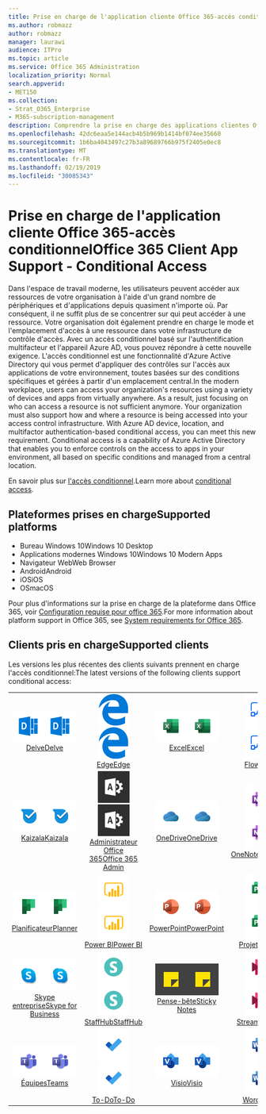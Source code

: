 ```yaml
---
title: Prise en charge de l'application cliente Office 365-accès conditionnel
ms.author: robmazz
author: robmazz
manager: laurawi
audience: ITPro
ms.topic: article
ms.service: Office 365 Administration
localization_priority: Normal
search.appverid:
- MET150
ms.collection:
- Strat_O365_Enterprise
- M365-subscription-management
description: Comprendre la prise en charge des applications clientes Office 365 pour l'accès conditionnel
ms.openlocfilehash: 42dc6eaa5e144acb4b5b969b1414bf074ee35660
ms.sourcegitcommit: 1b6ba4043497c27b3a89689766b975f2405e0ec8
ms.translationtype: MT
ms.contentlocale: fr-FR
ms.lasthandoff: 02/19/2019
ms.locfileid: "30085343"
---
```

# <a name="office-365-client-app-support---conditional-access"></a><span data-ttu-id="edcc4-103">Prise en charge de l'application cliente Office 365-accès conditionnel</span><span class="sxs-lookup"><span data-stu-id="edcc4-103">Office 365 Client App Support - Conditional Access</span></span>

<span data-ttu-id="edcc4-p101">Dans l'espace de travail moderne, les utilisateurs peuvent accéder aux ressources de votre organisation à l'aide d'un grand nombre de périphériques et d'applications depuis quasiment n'importe où. Par conséquent, il ne suffit plus de se concentrer sur qui peut accéder à une ressource. Votre organisation doit également prendre en charge le mode et l'emplacement d'accès à une ressource dans votre infrastructure de contrôle d'accès. Avec un accès conditionnel basé sur l'authentification multifacteur et l'appareil Azure AD, vous pouvez répondre à cette nouvelle exigence. L'accès conditionnel est une fonctionnalité d'Azure Active Directory qui vous permet d'appliquer des contrôles sur l'accès aux applications de votre environnement, toutes basées sur des conditions spécifiques et gérées à partir d'un emplacement central.</span><span class="sxs-lookup"><span data-stu-id="edcc4-p101">In the modern workplace, users can access your organization's resources using a variety of devices and apps from virtually anywhere. As a result, just focusing on who can access a resource is not sufficient anymore. Your organization must also support how and where a resource is being accessed into your access control infrastructure. With Azure AD device, location, and multifactor authentication-based conditional access, you can meet this new requirement. Conditional access is a capability of Azure Active Directory that enables you to enforce controls on the access to apps in your environment, all based on specific conditions and managed from a central location.</span></span> 

<span data-ttu-id="edcc4-109">En savoir plus sur [l'accès conditionnel](https://docs.microsoft.com/azure/active-directory/conditional-access/).</span><span class="sxs-lookup"><span data-stu-id="edcc4-109">Learn more about [conditional access](https://docs.microsoft.com/azure/active-directory/conditional-access/).</span></span>

## <a name="supported-platforms"></a><span data-ttu-id="edcc4-110">Plateformes prises en charge</span><span class="sxs-lookup"><span data-stu-id="edcc4-110">Supported platforms</span></span>

 - <span data-ttu-id="edcc4-111">Bureau Windows 10</span><span class="sxs-lookup"><span data-stu-id="edcc4-111">Windows 10 Desktop</span></span>
 - <span data-ttu-id="edcc4-112">Applications modernes Windows 10</span><span class="sxs-lookup"><span data-stu-id="edcc4-112">Windows 10 Modern Apps</span></span>
 - <span data-ttu-id="edcc4-113">Navigateur Web</span><span class="sxs-lookup"><span data-stu-id="edcc4-113">Web Browser</span></span>
 - <span data-ttu-id="edcc4-114">Android</span><span class="sxs-lookup"><span data-stu-id="edcc4-114">Android</span></span>
 - <span data-ttu-id="edcc4-115">iOS</span><span class="sxs-lookup"><span data-stu-id="edcc4-115">iOS</span></span>
 - <span data-ttu-id="edcc4-116">OS</span><span class="sxs-lookup"><span data-stu-id="edcc4-116">macOS</span></span>

<span data-ttu-id="edcc4-117">Pour plus d'informations sur la prise en charge de la plateforme dans Office 365, voir [Configuration requise pour office 365](https://products.office.com/office-system-requirements).</span><span class="sxs-lookup"><span data-stu-id="edcc4-117">For more information about platform support in Office 365, see [System requirements for Office 365](https://products.office.com/office-system-requirements).</span></span>

## <a name="supported-clients"></a><span data-ttu-id="edcc4-118">Clients pris en charge</span><span class="sxs-lookup"><span data-stu-id="edcc4-118">Supported clients</span></span>

<span data-ttu-id="edcc4-119">Les versions les plus récentes des clients suivants prennent en charge l'accès conditionnel:</span><span class="sxs-lookup"><span data-stu-id="edcc4-119">The latest versions of the following clients support conditional access:</span></span>

| | | | | | |
|:---:|:---:|:---:|:---:|:---:|:---:|
| <span data-ttu-id="edcc4-120">![Icône Delve](media/o365-delve-64x64.png)</span><span class="sxs-lookup"><span data-stu-id="edcc4-120">![Delve icon](media/o365-delve-64x64.png)</span></span> <br> [<span data-ttu-id="edcc4-121">Delve</span><span class="sxs-lookup"><span data-stu-id="edcc4-121">Delve</span></span>](https://products.office.com/business/intelligent-search) | <span data-ttu-id="edcc4-122">![Icône de serveur Edge](media/o365-edge-64x64.png)</span><span class="sxs-lookup"><span data-stu-id="edcc4-122">![Edge icon](media/o365-edge-64x64.png)</span></span> <br> [<span data-ttu-id="edcc4-123">Edge</span><span class="sxs-lookup"><span data-stu-id="edcc4-123">Edge</span></span>](https://www.microsoft.com/windows/microsoft-edge) | <span data-ttu-id="edcc4-124">![Icône Excel](media/o365-excel-64x64.png)</span><span class="sxs-lookup"><span data-stu-id="edcc4-124">![Excel icon](media/o365-excel-64x64.png)</span></span> <br> [<span data-ttu-id="edcc4-125">Excel</span><span class="sxs-lookup"><span data-stu-id="edcc4-125">Excel</span></span>](https://products.office.com/excel) | <span data-ttu-id="edcc4-126">![Icône de flux](media/o365-flow-64x64.png)</span><span class="sxs-lookup"><span data-stu-id="edcc4-126">![Flow icon](media/o365-flow-64x64.png)</span></span> <br> [<span data-ttu-id="edcc4-127">Flow</span><span class="sxs-lookup"><span data-stu-id="edcc4-127">Flow</span></span>](https://flow.microsoft.com) | <span data-ttu-id="edcc4-128">![Icône formulaires](media/o365-forms-64x64.png)</span><span class="sxs-lookup"><span data-stu-id="edcc4-128">![Forms icon](media/o365-forms-64x64.png)</span></span> <br> [<span data-ttu-id="edcc4-129">Formulaires</span><span class="sxs-lookup"><span data-stu-id="edcc4-129">Forms</span></span>](https://flow.microsoft.com/connectors/shared_microsoftforms/microsoft-forms/) |
| <span data-ttu-id="edcc4-130">![Icône Kaizala](media/o365-kaizala-64x64.png)</span><span class="sxs-lookup"><span data-stu-id="edcc4-130">![Kaizala icon](media/o365-kaizala-64x64.png)</span></span> <br> [<span data-ttu-id="edcc4-131">Kaizala</span><span class="sxs-lookup"><span data-stu-id="edcc4-131">Kaizala</span></span>](https://products.office.com/en/business/microsoft-kaizala) | <span data-ttu-id="edcc4-132">![Icône d'administrateur Office 365](media/o365-o365admin-64x64.png)</span><span class="sxs-lookup"><span data-stu-id="edcc4-132">![Office 365 Admin icon](media/o365-o365admin-64x64.png)</span></span> <br> [<span data-ttu-id="edcc4-133">Administrateur Office <br> 365</span><span class="sxs-lookup"><span data-stu-id="edcc4-133">Office 365 <br> Admin</span></span>](https://products.office.com/business/manage-office-365-admin-app) | <span data-ttu-id="edcc4-134">![Icône OneDrive entreprise](media/o365-OneDrive-64x64.png)</span><span class="sxs-lookup"><span data-stu-id="edcc4-134">![OneDrive for Business icon](media/o365-OneDrive-64x64.png)</span></span> <br> [<span data-ttu-id="edcc4-135">OneDrive</span><span class="sxs-lookup"><span data-stu-id="edcc4-135">OneDrive</span></span>](https://products.office.com/onedrive-for-business/online-cloud-storage) | <span data-ttu-id="edcc4-136">![Icône OneNote](media/o365-OneNote-64x64.png)</span><span class="sxs-lookup"><span data-stu-id="edcc4-136">![OneNote icon](media/o365-OneNote-64x64.png)</span></span> <br> [<span data-ttu-id="edcc4-137">OneNote</span><span class="sxs-lookup"><span data-stu-id="edcc4-137">OneNote</span></span>](https://products.office.com/onenote) | <span data-ttu-id="edcc4-138">![Icône Outlook](media/o365-outlook-64x64.png)</span><span class="sxs-lookup"><span data-stu-id="edcc4-138">![Outlook icon](media/o365-outlook-64x64.png)</span></span> <br> [<span data-ttu-id="edcc4-139">Outlook</span><span class="sxs-lookup"><span data-stu-id="edcc4-139">Outlook</span></span>](https://products.office.com/outlook) |
| <span data-ttu-id="edcc4-140">![Icône du planificateur](media/o365-planner-64x64.png)</span><span class="sxs-lookup"><span data-stu-id="edcc4-140">![Planner icon](media/o365-planner-64x64.png)</span></span> <br> [<span data-ttu-id="edcc4-141">Planificateur</span><span class="sxs-lookup"><span data-stu-id="edcc4-141">Planner</span></span>](https://products.office.com/business/task-management-software) | <span data-ttu-id="edcc4-142">![Icône PowerBI](media/o365-powerbi-64x64.png)</span><span class="sxs-lookup"><span data-stu-id="edcc4-142">![PowerBI icon](media/o365-powerbi-64x64.png)</span></span> <br> [<span data-ttu-id="edcc4-143">Power BI</span><span class="sxs-lookup"><span data-stu-id="edcc4-143">Power BI</span></span>](https://powerbi.microsoft.com) | <span data-ttu-id="edcc4-144">![Icône PowerPoint](media/o365-powerpoint-64x64.png)</span><span class="sxs-lookup"><span data-stu-id="edcc4-144">![PowerPoint icon](media/o365-powerpoint-64x64.png)</span></span> <br> [<span data-ttu-id="edcc4-145">PowerPoint</span><span class="sxs-lookup"><span data-stu-id="edcc4-145">PowerPoint</span></span>](https://products.office.com/powerpoint) | <span data-ttu-id="edcc4-146">![Icône de projet](media/o365-project-64x64.png)</span><span class="sxs-lookup"><span data-stu-id="edcc4-146">![Project icon](media/o365-project-64x64.png)</span></span> <br> [<span data-ttu-id="edcc4-147">Projet</span><span class="sxs-lookup"><span data-stu-id="edcc4-147">Project</span></span>](https://products.office.com/project) | <span data-ttu-id="edcc4-148">![Icône SharePoint](media/o365-sharepoint-64x64.png)</span><span class="sxs-lookup"><span data-stu-id="edcc4-148">![SharePoint icon](media/o365-sharepoint-64x64.png)</span></span> <br> [<span data-ttu-id="edcc4-149">SharePoint</span><span class="sxs-lookup"><span data-stu-id="edcc4-149">Sharepoint</span></span>](https://products.office.com/sharepoint) 
| <span data-ttu-id="edcc4-150">![Icône Skype entreprise](media/o365-skypeforbusiness-64x64.png)</span><span class="sxs-lookup"><span data-stu-id="edcc4-150">![Skype for Business icon](media/o365-skypeforbusiness-64x64.png)</span></span> <br> [<span data-ttu-id="edcc4-151">Skype <br> entreprise</span><span class="sxs-lookup"><span data-stu-id="edcc4-151">Skype for <br> Business</span></span>](https://www.skype.com/business/) | <span data-ttu-id="edcc4-152">![Icône StaffHub](media/o365-staffhub-64x64.png)</span><span class="sxs-lookup"><span data-stu-id="edcc4-152">![StaffHub icon](media/o365-staffhub-64x64.png)</span></span> <br> [<span data-ttu-id="edcc4-153">StaffHub</span><span class="sxs-lookup"><span data-stu-id="edcc4-153">StaffHub</span></span>](https://products.office.com/microsoft-staffhub/staff-scheduling-software) | <span data-ttu-id="edcc4-154">![Icône de pense-bête](media/o365-stickynotes-64x64.png)</span><span class="sxs-lookup"><span data-stu-id="edcc4-154">![Sticky Notes icon](media/o365-stickynotes-64x64.png)</span></span> <br> [<span data-ttu-id="edcc4-155">Pense-bête</span><span class="sxs-lookup"><span data-stu-id="edcc4-155">Sticky Notes</span></span>](https://www.microsoft.com/p/microsoft-sticky-notes/9nblggh4qghw) | <span data-ttu-id="edcc4-156">![Icône de flux](media/o365-stream-64x64.png)</span><span class="sxs-lookup"><span data-stu-id="edcc4-156">![Stream icon](media/o365-stream-64x64.png)</span></span> <br> [<span data-ttu-id="edcc4-157">Stream</span><span class="sxs-lookup"><span data-stu-id="edcc4-157">Stream</span></span>](https://stream.microsoft.com) | <span data-ttu-id="edcc4-158">![Icône Sway](media/o365-sway-64x64.png)</span><span class="sxs-lookup"><span data-stu-id="edcc4-158">![Sway icon](media/o365-sway-64x64.png)</span></span> <br> [<span data-ttu-id="edcc4-159">Sway</span><span class="sxs-lookup"><span data-stu-id="edcc4-159">Sway</span></span>](https://sway.com) 
| <span data-ttu-id="edcc4-160">![Icône teams](media/o365-teams-64x64.png)</span><span class="sxs-lookup"><span data-stu-id="edcc4-160">![Teams icon](media/o365-teams-64x64.png)</span></span> <br> [<span data-ttu-id="edcc4-161">Équipes</span><span class="sxs-lookup"><span data-stu-id="edcc4-161">Teams</span></span>](https://products.office.com/microsoft-teams/group-chat-software) | <span data-ttu-id="edcc4-162">![Icône action](media/o365-todo-64x64.png)</span><span class="sxs-lookup"><span data-stu-id="edcc4-162">![To-Do icon](media/o365-todo-64x64.png)</span></span> <br> [<span data-ttu-id="edcc4-163">To-Do</span><span class="sxs-lookup"><span data-stu-id="edcc4-163">To-Do</span></span>](https://todo.microsoft.com) | <span data-ttu-id="edcc4-164">![Icône Visio](media/o365-visio-64x64.png)</span><span class="sxs-lookup"><span data-stu-id="edcc4-164">![Visio icon](media/o365-visio-64x64.png)</span></span> <br> [<span data-ttu-id="edcc4-165">Visio</span><span class="sxs-lookup"><span data-stu-id="edcc4-165">Visio</span></span>](https://products.office.com/visio/flowchart-software) | <span data-ttu-id="edcc4-166">![Icône Word](media/o365-word-64x64.png)</span><span class="sxs-lookup"><span data-stu-id="edcc4-166">![Word icon](media/o365-word-64x64.png)</span></span> <br> [<span data-ttu-id="edcc4-167">Word</span><span class="sxs-lookup"><span data-stu-id="edcc4-167">Word</span></span>](https://products.office.com/word) | <span data-ttu-id="edcc4-168">![Icône Yammer](media/o365-yammer-64x64.png)</span><span class="sxs-lookup"><span data-stu-id="edcc4-168">![Yammer icon](media/o365-yammer-64x64.png)</span></span> <br> [<span data-ttu-id="edcc4-169">Yammer</span><span class="sxs-lookup"><span data-stu-id="edcc4-169">Yammer</span></span>](https://products.office.com/yammer/yammer-overview)